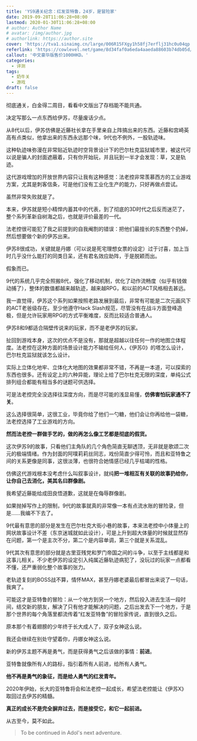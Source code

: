```yaml
---
title: 'YS9通关纪念：红发亚特鲁，24岁，是冒险家'
date: 2019-09-28T11:06:28+08:00
lastmod: 2020-01-30T11:06:28+08:00
# author: Author Name
# avatar: /img/author.jpg
# authorlink: https://author.site
cover: 'https://tva1.sinaimg.cn/large/006R15FXgy1h58fj7erflj31hc0u04qp.jpg'
referlink: 'https://cowlevel.net/game/8d34faf0a6eda4aaeda88603b74db05d/review/3690483'
callout: '中文豪华版售价1000HKD。'
categories:
  - 评测
tags:
  - 奶牛关
  - 游戏
draft: false
---
```


彻底通关，白金得二周目，看看中文版出了存档能不能共通。

决定写那么一点东西给伊苏，尽量废话少点。

<!--more-->

从8代以后，伊苏仿佛是近藤社长拿在手里亲自上阵搞出来的东西。近藤和宫崎英高有点类似，他拿出来的东西永远那个味，9代也不例外，一股轨迹味。

这种轨迹味弥漫在非常贴近轨迹时空背景设计下的巴尔杜克监狱城市里，被这代可以说是骗人的封面遮蔽着，只有你开始玩，并且玩到一半才会发现：草，又是轨迹。

这代游戏增加的开放世界内容只让我有这种感觉：法老控非常羡慕西方的工业游戏方案，尤其是刺客信条，可是他们没有工业化生产的能力，只好再做点尝试。

虽然非常失败就是了。

本来，伊苏就是短小精悍内蓄其中的代表，到了彻底的3D时代之后反而迷茫了，整个系列革新自树海之后，也就是评价最差的一代。

法老控很可能犯了我之前提到的自我阉割的错误：把他们最擅长的东西整个扔掉，然后想要做个新的伊苏出来。

伊苏8很成功，关键就是丹娜（可以说是死宅理想女票的设定）过于讨喜，加上当时几乎没什么能打的同类日呆，还有君名效应助阵，于是脱颖而出。

假象而已。

9代的系统几乎完全照搬8代，强化了移动机制，优化了动作流畅度（似乎有钱做动捕了），整体的数值都越来越轨迹，越来越RPG，和以前的ACT风格相去甚远。

我一直觉得，伊苏这个系列如果按照老路发展到最后，非常有可能是二次元画风下的ACT老爸级存在。至少他遵守Hack Slash规范，尽管没有在战斗方面登峰造极，但是允许玩家用RPG的方式平衡难度，反而比较适合普通人。

伊苏8和9都适合隔壁传说来的玩家，而不是老伊苏的玩家。

扯回到游戏本身，这次的优点不是没有，那就是超越以往任何一作的地图立体程度。法老控在这种方面的场景设计能力不输给任何人，《伊苏0》的塔怎么设计，巴尔杜克监狱就该怎么设计。

实际上立体化地牢、立体化大地图的效果都非常不错，不再是一本道，可以探索的东西也很多。还有设定上的六种异能，理论上给了巴尔杜克无限的深度，单纯公式排列组合都能有相当多的谜题可供选择。

可是法老控完全没选择往深度方向，而是尽可能的浅显易懂，**仿佛害怕玩家通不了关**。

这么选择很简单，这很工业，毕竟你给了他们一勺糖，他们会让你再给他一袋糖，法老控选择了工业游戏的方向。

**然而法老控一群做手艺的，做的再怎么像工艺都是彻底的假货。**

这次伊苏9的故事，只看他们主角队的几个角色简直无聊透顶，无非就是歌颂二次元的极端情绪。作为封面的阿噗莉莉丝同志，戏份简直少得可怜，而且和亚特鲁之间的关系更像是同事，这很淡薄，也很符合她情感已经几乎枯竭的性格。

仿佛这代游戏根本没考虑什么叫叙事设计，就纯**把一堆相互有关联的故事扔给你，让你自己去消化，美其名曰群像剧。**

我希望近藤能给成田良悟道歉，这就是在侮辱群像剧。

如果抛掉写作上的限制，9代的故事就真的非常像一本有点流水账的冒险录，但是……我编不下去了。

9代最有意思的部分是发生在巴尔杜克大街小巷的故事，本来法老控中小体量上的网状故事设计不差（东京迷城就如此设计），可是上升到超大体量的时候就显然存在问题，第一个是主次不分，第二个是内容单调，第三个就是关系混乱。

9代其次有意思的部分就是古里亚残党和罗门帝国之间的斗争，以至于主线都是和这事儿相关。不少老伊苏的设定引入纯属近藤轨迹病犯了，没玩过的玩家一点都看不懂，还严重弱化整个故事的张力。

老轨迹复刻的BOSS战不算，情怀MAX，甚至丹娜老婆最后都冒出来说了一句话，我爽了。

可能这才是亚特鲁的冒险：从一个地方到另一个地方，然后投入进去生活一段时间，结交新的朋友，解决了只有他才能解决的问题，之后出发去下一个地方，于是那个世界的每个角落里都流传着“红发亚特鲁”的冒险家传说，直到很久之后。

原本那个有着翅膀的少年终于长大成人了，双子女神这么说。

我还会继续在别处守望着你，丹娜女神这么说。

新的伊苏主题不再是勇气，而是获得勇气之后该做的事情：**前进**。

亚特鲁就像所有人的路标，指引着所有人前进，给所有人勇气。

**他不再是勇气的象征，而是给人勇气的红发青年。**

2020年伊始，长大的亚特鲁将会和法老控一起成长，希望法老控能让《伊苏X》取回过去伊苏的精髓。

**真正的成长不是完全摒弃过去，而是接受它，和它一起前进。**

从古至今，莫不如此。

> To be continued in Adol's next adventure.
